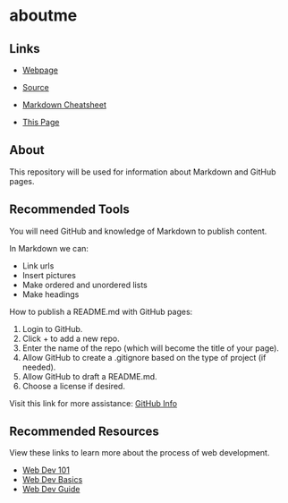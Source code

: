 # aboutme

## Links

- [Webpage](https://profcase.github.io/working-with-markdown/ "Working With Markdown Webpage")
- [Source](https://github.com/profcase/working-with-markdown "Working With Markdown Source")
- [Markdown Cheatsheet](https://github.com/adam-p/markdown-here/wiki/Markdown-Cheatsheet "Markdown Cheatsheet")

- [This Page](https://brianneb1.github.io/aboutme/ "This Page")

##  About
This repository will be used for information about Markdown and GitHub pages.

## Recommended Tools
You will need GitHub and knowledge of Markdown to publish content.

In Markdown we can:
- Link urls
- Insert pictures
- Make ordered and unordered lists
- Make headings

How to publish a README.md with GitHub pages:

1. Login to GitHub.
1. Click + to add a new repo. 
1. Enter the name of the repo (which will become the title of your page). 
1. Allow GitHub to create a .gitignore based on the type of project (if needed). 
1. Allow GitHub to draft a README.md. 
1. Choose a license if desired. 

Visit this link for more assistance:
[GitHub Info](https://help.github.com/articles/create-a-repo/ "Creating a repo")

## Recommended Resources
View these links to learn more about the process of web development.
- [Web Dev 101](https://www.theodinproject.com/courses/web-development-101 "Web Dev 101")
- [Web Dev Basics](https://studywebdevelopment.com/web-development-basics-for-beginners.html "Basics for Beginners")
- [Web Dev Guide](https://medium.com/@sebastienphl/a-practical-guide-to-learning-the-basics-of-web-programming-79961f3f3baa "A Practical Guide")
